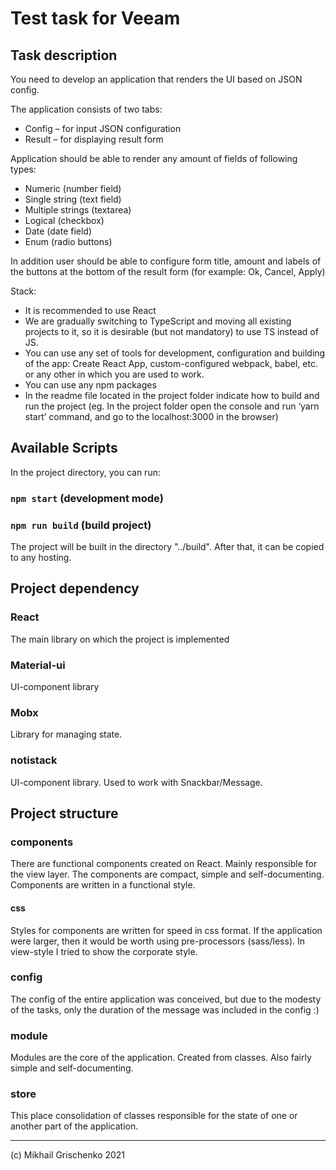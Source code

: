 # Test task for Veeam

## Task description 
You need to develop an application that renders the UI based on JSON config.

The application consists of two tabs:
- Config – for input JSON configuration
- Result – for displaying result form

Application should be able to render any amount of fields of following types:
- Numeric (number field)
- Single string (text field)
- Multiple strings (textarea)
- Logical (checkbox)
- Date (date field)
- Enum (radio buttons)

In addition user should be able to configure form title, amount and labels of the buttons at the bottom of the result form (for example: Ok, Cancel, Apply)

Stack:
- It is recommended to use React
- We are gradually switching to TypeScript and moving all existing projects to it, so it is desirable (but not mandatory) to use TS instead of JS.
- You can use any set of tools for development, configuration and building of the app: Create React App, custom-configured webpack, babel, etc. or any other in which you are used to work.
- You can use any npm packages
- In the readme file located in the project folder indicate how to build and run the project (eg. In the project folder open the console and run ‘yarn start’ command, and go to the localhost:3000 in the browser)

## Available Scripts

In the project directory, you can run:

### `npm start` (development mode)

### `npm run build` (build project)
The project will be built in the directory "../build". After that, it can be copied to any hosting. 

## Project dependency

### React 
The main library on which the project is implemented

### Material-ui
UI-component library

### Mobx
Library for managing state.

### notistack
UI-component library. Used to work with Snackbar/Message.

## Project structure

### components 
There are functional components created on React. Mainly responsible for the view layer. The components are compact, simple and self-documenting. Components are written in a functional style.
#### css
Styles for components are written for speed in css format. If the application were larger, then it would be worth using pre-processors (sass/less). In view-style I tried to show the corporate style.

### config 
The config of the entire application was conceived, but due to the modesty of the tasks, only the duration of the message was included in the config :)

### module
Modules are the core of the application. Created from classes. Also fairly simple and self-documenting.

### store 
This place consolidation of classes responsible for the state of one or another part of the application.

-------
(c) Mikhail Grischenko 2021

